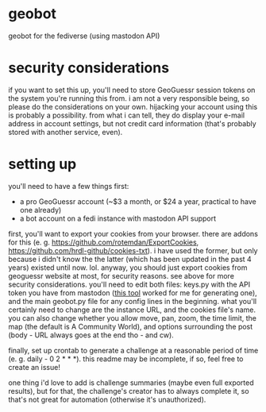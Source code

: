 # geobot
geobot for the fediverse (using mastodon API)

# security considerations

if you want to set this up, you'll need to store GeoGuessr session tokens on the system you're running this from. i am not a very responsible being, so please do the considerations on your own. hijacking your account using this is probably a possibility. from what i can tell, they do display your e-mail address in account settings, but not credit card information (that's probably stored with another service, even). 

# setting up
you'll need to have a few things first:
- a pro GeoGuessr account (~$3 a month, or $24 a year, practical to have one already)
- a bot account on a fedi instance with mastodon API support

first, you'll want to export your cookies from your browser. there are addons for this (e. g. https://github.com/rotemdan/ExportCookies, https://github.com/hrdl-github/cookies-txt). i have used the former, but only because i didn't know the the latter (which has been updated in the past 4 years) existed until now. lol. anyway, you should just export cookies from geoguessr website at most, for security reasons. see above for more security considerations. you'll need to edit both files: keys.py with the API token you have from mastodon ([this tool](https://takahashim.github.io/mastodon-access-token/) worked for me for generating one), and the main geobot.py file for any config lines in the beginning. what you'll certainly need to change are the instance URL, and the cookies file's name. you can also change whether you allow move, pan, zoom, the time limit, the map (the default is A Community World), and options surrounding the post (body - URL always goes at the end tho - and cw).

finally, set up crontab to generate a challenge at a reasonable period of time (e. g. daily - 0 2 * * *). this readme may be incomplete, if so, feel free to create an issue!

one thing i'd love to add is challenge summaries (maybe even full exported results), but for that, the challenge's creator has to always complete it, so that's not great for automation (otherwise it's unauthorized).
